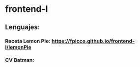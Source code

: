 # frontend-I
## Lenguajes:
### Receta Lemon Pie: https://fpicco.github.io/frontend-I/lemonPie
### CV Batman:
